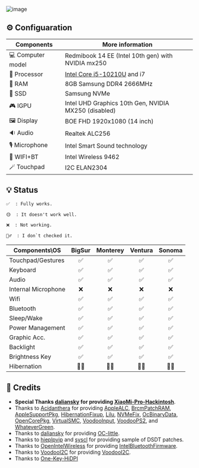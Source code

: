 ![image](https://github.com/michitta/Redmibook14-EE-hackintosh/assets/17436886/f91fd9c3-032f-4f7b-a8d3-b21811963f2b)

## ⚙️ Configuaration

| Components          | More information                                    |
| ------------------- | --------------------------------------------------- |
| 💻 Computer model      | Redmibook 14 EE (Intel 10th gen) with NVIDIA mx250  |
| 🧠 Processor           | [Intel Core i5-10210U](https://ark.intel.com/content/www/us/en/ark/products/195436/intel-core-i510210u-processor-6m-cache-up-to-4-20-ghz.html) and i7| 
| 🧩 RAM                 | 8GB Samsung DDR4 2666MHz                            |
| 💽 SSD                 | Samsung NVMe                                        |
| 🎮 IGPU                | Intel UHD Graphics 10th Gen, NVIDIA MX250 (disabled)|
| 🖼️ Display             | BOE FHD 1920x1080 (14 inch)                         |
| 🔉 Audio               | Realtek ALC256                                      |
| 🎙️ Microphone          | Intel Smart Sound technology                        |
| 📶 WIFI+BT             | Intel Wireless 9462                                 |
| 🪄 Touchpad            | I2C ELAN2304                                        |

## 💡 Status

```md
✅  : Fully works.

🟡  : It doesn't work well.

❌  : Not working.

🤷‍♂️  : I don`t checked it.
```

| Components\OS        | BigSur | Monterey | Ventura | Sonoma |
| -----------------    | :-----: | :-----: | :-----: | :-----: |
| Touchpad/Gestures    |   ✅   |   ✅   |   ✅   |   ✅   |
| Keyboard             |   ✅   |   ✅   |   ✅   |   ✅   |
| Audio                |   ✅   |   ✅   |   ✅   |   ✅   |
| Internal Microphone  |   ❌   |   ❌   |   ❌   |   ❌   |
| Wifi                 |   ✅   |   ✅   |   ✅   |   ✅   |
| Bluetooth            |   ✅   |   ✅   |   ✅   |   ✅   |
| Sleep/Wake           |   ✅   |   ✅   |   ✅   |   ✅   |
| Power Management     |   ✅   |   ✅   |   ✅   |   ✅   |
| Graphic Acc.         |   ✅   |   ✅   |   ✅   |   ✅   |
| Backlight            |   ✅   |   ✅   |   ✅   |   ✅   |
| Brightness Key       |   ✅   |   ✅   |   ✅   |   ✅   |
| Hibernation          |   🤷‍♂️   |   🤷‍♂️   |   🤷‍♂️   |   🤷‍♂️   |

## 💁 Credits

- **Special Thanks [daliansky](https://github.com/daliansky) for providing [XiaoMi-Pro-Hackintosh](https://github.com/daliansky/XiaoMi-Pro-Hackintosh)**.
- Thanks to [Acidanthera](https://github.com/acidanthera) for providing [AppleALC](https://github.com/acidanthera/AppleALC), [BrcmPatchRAM](https://github.com/acidanthera/BrcmPatchRAM), [AppleSupportPkg](https://github.com/acidanthera/AppleSupportPkg), [HibernationFixup](https://github.com/acidanthera/HibernationFixup), [Lilu](https://github.com/acidanthera/Lilu), [NVMeFix](https://github.com/acidanthera/NVMeFix), [OcBinaryData](https://github.com/acidanthera/OcBinaryData), [OpenCorePkg](https://github.com/acidanthera/OpenCorePkg), [VirtualSMC](https://github.com/acidanthera/VirtualSMC), [VoodooInput](https://github.com/acidanthera/VoodooInput), [VoodooPS2](https://github.com/acidanthera/VoodooPS2), and [WhateverGreen](https://github.com/acidanthera/WhateverGreen).
- Thanks to [daliansky](https://github.com/daliansky) for providing [OC-little](https://github.com/daliansky/OC-little).
- Thanks to [hieplpvip](https://github.com/hieplpvip) and [syscl](https://github.com/syscl) for providing sample of DSDT patches.
- Thanks to [OpenIntelWireless](https://github.com/OpenIntelWireless) for providing [IntelBluetoothFirmware](https://github.com/OpenIntelWireless/IntelBluetoothFirmware).
- Thanks to [VoodooI2C](https://github.com/VoodooI2C) for providing [VoodooI2C](https://github.com/VoodooI2C/VoodooI2C).
- Thanks to [One-Key-HiDPI](https://github.com/xzhih/one-key-hidpi)
